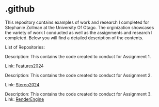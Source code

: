 # .github 
This repository contains examples of work and research I completed for Stephanie Zollman at the University Of Otago. The orginization showcases the variety of work I conducted as well as the assignments and research I completed. Below you will find a detailed description of the contents.

List of Repositories:

Description: This contains the code created to conduct for Assignment 1.

Link: [Features2024](https://github.com/University-Of-Otago-COMP342/Features2024)

Description: This contains the code created to conduct for Assignment 2.

Link: [Stereo2024](https://github.com/University-Of-Otago-COMP342/stereo2024)

Description: This contains the code created to conduct for Assignment 3.
Link: [RenderEngine](https://github.com/University-Of-Otago-COMP342/RenderEngine)
